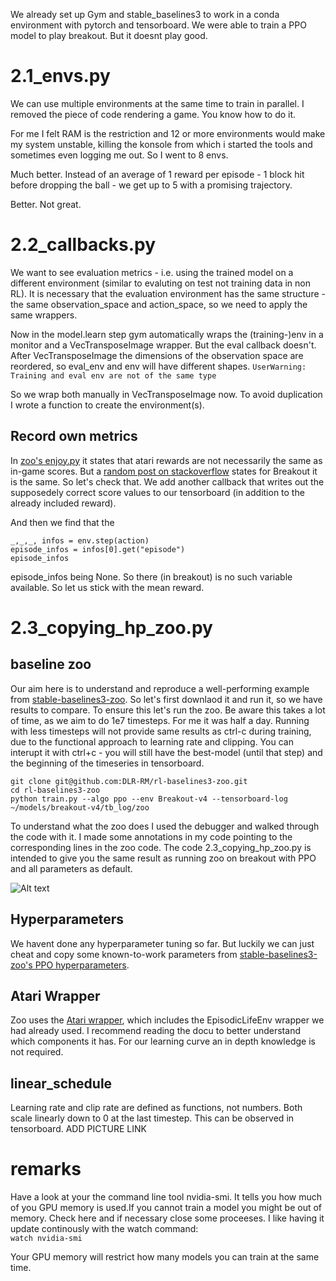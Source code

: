 

We already set up Gym and stable_baselines3 to work in a conda environment with pytorch and tensorboard. We were able to train a PPO model to play breakout. But it doesnt play good.



# 2.1_envs.py
We can use multiple environments at the same time to train in parallel. I removed the piece of code rendering a game. You know how to do it.

For me I felt RAM is the restriction and 12 or more environments would make my system unstable, killing the konsole from which i started the tools and sometimes even logging me out. So I went to 8 envs.

Much better. Instead of an average of 1 reward per episode - 1 block hit before dropping the ball - we get up to 5 with a promising trajectory.


Better. Not great.


# 2.2_callbacks.py
We want to see evaluation metrics - i.e. using the trained model on a different environment (similar to evaluting on test not training data in non RL). It is necessary that the evaluation environment has the same structure - the same observation_space and action_space, so we need to apply the same wrappers.

Now in the model.learn step gym automatically wraps the (training-)env in a monitor and a VecTransposeImage wrapper. But the eval callback doesn't. After VecTransposeImage the dimensions of the observation space are reordered, so eval_env and env will have different shapes.
```UserWarning: Training and eval env are not of the same type```

So we wrap both manually in VecTransposeImage now. To avoid duplication I wrote a function to create the environment(s).


## Record own metrics
In [zoo's enjoy.py](https://github.com/DLR-RM/rl-baselines3-zoo/blob/master/enjoy.py#L179) it states that atari rewards are not necessarily the same as in-game scores. But a [random post on stackoverflow](https://stackoverflow.com/questions/58678710/atari-score-vs-reward-in-rllib-dqn-implementation) states for Breakout it is the same. So let's check that. We add another callback that writes out the supposedely correct score values to our tensorboard (in addition to the already included reward).

And then we find that the
```
_,_,_, infos = env.step(action)
episode_infos = infos[0].get("episode")
episode_infos
```
episode_infos being None. So there (in breakout) is no such variable available. So let us stick with the mean reward.

# 2.3_copying_hp_zoo.py

## baseline zoo
Our aim here is to understand and reproduce a well-performing example from [stable-baselines3-zoo](https://github.com/DLR-RM/rl-baselines3-zoo/). So let's first downlaod it and run it, so we have results to compare. To ensure this let's run the zoo. Be aware this takes a lot of time, as we aim to do 1e7 timesteps. For me it was half a day. Running with less timesteps will not provide same results as ctrl-c during training, due to the functional approach to learning rate and clipping. You can interupt it with ctrl+c - you will still have the best-model (until that step) and the beginning of the timeseries in tensorboard.

```
git clone git@github.com:DLR-RM/rl-baselines3-zoo.git
cd rl-baselines3-zoo
python train.py --algo ppo --env Breakout-v4 --tensorboard-log ~/models/breakout-v4/tb_log/zoo
```

To understand what the zoo does I used the debugger and walked through the code with it. I made some annotations in my code pointing to the corresponding lines in the zoo code. The code 2.3_copying_hp_zoo.py is intended to give you the same result as running zoo on breakout with PPO and all parameters as default.

![Alt text](../pictures/2.3_zoo_vs_copied.png?raw=true "Original Zoo vs 2.3_copying_hp_zoo.py")

## Hyperparameters
We havent done any hyperparameter tuning so far. But luckily we can just cheat and copy some known-to-work parameters from [stable-baselines3-zoo's PPO hyperparameters](https://github.com/DLR-RM/rl-baselines3-zoo/blob/master/hyperparams/ppo.yml).

## Atari Wrapper
Zoo uses the [Atari wrapper](https://stable-baselines3.readthedocs.io/en/master/common/atari_wrappers.html), which includes the EpisodicLifeEnv wrapper we had already used. I recommend reading the docu to better understand which components it has. For our learning curve an in depth knowledge is not required.

## linear_schedule
Learning rate and clip rate are defined as functions, not numbers. Both scale linearly down to 0 at the last timestep. This can be observed in tensorboard.
ADD PICTURE LINK




# remarks

Have a look at your the command line tool nvidia-smi. It tells you how much of you GPU memory is used.If you cannot train a model you might be out of memory. Check here and if necessary close some proceeses. I like having it update continously with the watch command:<br>
<code>watch nvidia-smi</code><br>

Your GPU memory will restrict how many models you can train at the same time.
